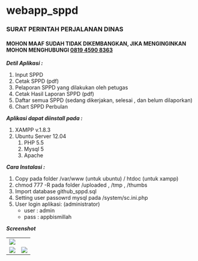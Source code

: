 # webapp_sppd
<h3>SURAT PERINTAH PERJALANAN DINAS</h3>
<h4>MOHON MAAF SUDAH TIDAK DIKEMBANGKAN, JIKA MENGINGINKAN MOHON MENGHUBUNGI <a href="https://wa.me/6281945908363" target="_blank">0819 4590 8363</a></h4>
<b><i>Detil Aplikasi :</i></b>
<ol>
	<li>Input SPPD </li>
	<li>Cetak SPPD (pdf)</li>
	<li>Pelaporan SPPD yang dilakukan oleh petugas </li>
	<li>Cetak Hasil Laporan SPPD (pdf)</li>
	<li>Daftar semua SPPD (sedang dikerjakan, selesai , dan belum dilaporkan)</li>
	<li>Chart SPPD Perbulan</li>
</ol>

<b><i>Aplikasi dapat diinstall pada :</i></b>
<ol>
	<li>XAMPP v.1.8.3</li>
	<li>
		Ubuntu Server 12.04 
		<ol>
			<li>PHP 5.5</li>
			<li>Mysql 5</li>
			<li>Apache</li>
		</ol> 
	</li>
</ol>

<b><i>Cara Instalasi :</i></b>
<ol>
	<li>Copy pada folder /var/www (untuk ubuntu) / htdoc (untuk xampp)</li>
	<li>chmod 777 -R pada folder /uploaded , /tmp , /thumbs</li> 
	<li>Import database github_sppd.sql</li>
	<li>Setting user passowrd mysql pada /system/sc.ini.php</li>
	<li>User login aplikasi: (administrator)
		<ul>
			<li>user : admin</li>
			<li>pass : appbismillah</li>
		</ul>
	</li>
</ol>

<b><i>Screenshot</i></b>
<table border="0" style="border:0" cellpadding="0" cellspacing="5">
	<tr>
		<td style="width:50%"><img src="./screenshot/dashboard.png"></td>
	</tr>
	<tr>
		<td style="width:50%"><img src="./screenshot/sppd_i.png"></td>
		<td style="width:50%"><img src="./screenshot/sppd_p.png"></td>
	</tr>
</table>
